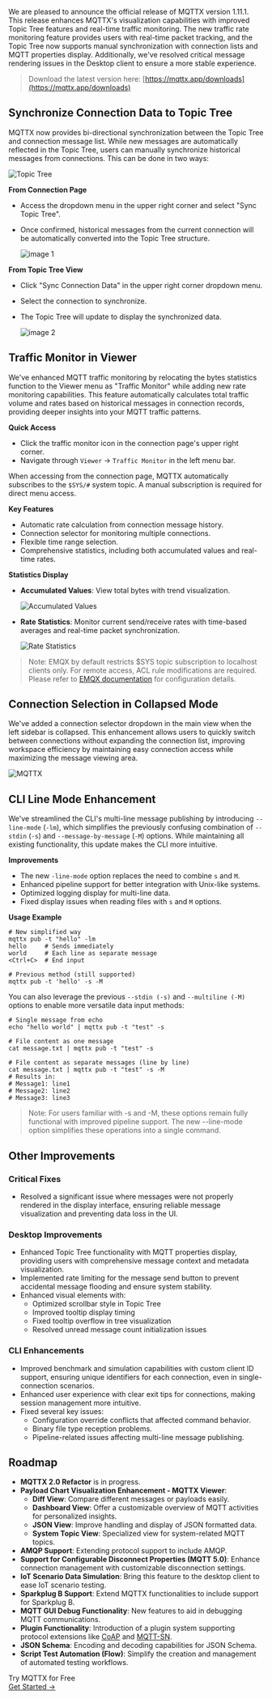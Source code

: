 We are pleased to announce the official release of MQTTX version 1.11.1. This release enhances MQTTX's visualization capabilities with improved Topic Tree features and real-time traffic monitoring. The new traffic rate monitoring feature provides users with real-time packet tracking, and the Topic Tree now supports manual synchronization with connection lists and MQTT properties display. Additionally, we've resolved critical message rendering issues in the Desktop client to ensure a more stable experience.

> Download the latest version here: [https://mqttx.app/downloads](https://mqttx.app/downloads)

## Synchronize Connection Data to Topic Tree

MQTTX now provides bi-directional synchronization between the Topic Tree and connection message list. While new messages are automatically reflected in the Topic Tree, users can manually synchronize historical messages from connections. This can be done in two ways:

![Topic Tree](https://assets.emqx.com/images/fb08422338b9aacfa27f900153a4572c.png)

**From Connection Page**

- Access the dropdown menu in the upper right corner and select "Sync Topic Tree".

- Once confirmed, historical messages from the current connection will be automatically converted into the Topic Tree structure.

  ![image 1](https://assets.emqx.com/images/d29b5b54f25b6b450f43497a2c700f6a.png)

**From Topic Tree View**

- Click "Sync Connection Data" in the upper right corner dropdown menu.

- Select the connection to synchronize.

- The Topic Tree will update to display the synchronized data.

  ![image 2](https://assets.emqx.com/images/fa7dfec0ad8ee8db0e1e7cce8115518f.png)

## Traffic Monitor in Viewer

We've enhanced MQTT traffic monitoring by relocating the bytes statistics function to the Viewer menu as "Traffic Monitor" while adding new rate monitoring capabilities. This feature automatically calculates total traffic volume and rates based on historical messages in connection records, providing deeper insights into your MQTT traffic patterns.

**Quick Access**

- Click the traffic monitor icon in the connection page's upper right corner.
- Navigate through `Viewer` -> `Traffic Monitor` in the left menu bar.

When accessing from the connection page, MQTTX automatically subscribes to the `$SYS/#` system topic. A manual subscription is required for direct menu access.

**Key Features**

- Automatic rate calculation from connection message history.
- Connection selector for monitoring multiple connections.
- Flexible time range selection.
- Comprehensive statistics, including both accumulated values and real-time rates.

**Statistics Display**

- **Accumulated Values**: View total bytes with trend visualization.

  ![Accumulated Values](https://assets.emqx.com/images/4d12ca750d7b45362fcf2ad2ed15e7d0.png)

- **Rate Statistics**: Monitor current send/receive rates with time-based averages and real-time packet synchronization.

  ![Rate Statistics](https://assets.emqx.com/images/dbc6eb6919ad7d5b77fb26d935080eb1.png)

> Note: EMQX by default restricts $SYS topic subscription to localhost clients only. For remote access, ACL rule modifications are required. Please refer to [EMQX documentation](https://docs.emqx.com/en/emqx/latest/access-control/authz/authz.html) for configuration details.

## Connection Selection in Collapsed Mode

We've added a connection selector dropdown in the main view when the left sidebar is collapsed. This enhancement allows users to quickly switch between connections without expanding the connection list, improving workspace efficiency by maintaining easy connection access while maximizing the message viewing area.

![MQTTX](https://assets.emqx.com/images/53a643fc60c5b6a65b86c332f6e2e811.png)

## CLI Line Mode Enhancement

We've streamlined the CLI's multi-line message publishing by introducing `--line-mode` (`-lm`), which simplifies the previously confusing combination of `--stdin` (`-s`) and `--message-by-message` (`-M`) options. While maintaining all existing functionality, this update makes the CLI more intuitive.

**Improvements**

- The new `-line-mode` option replaces the need to combine `s` and `M`.
- Enhanced pipeline support for better integration with Unix-like systems.
- Optimized logging display for multi-line data.
- Fixed display issues when reading files with `s` and `M` options.

**Usage Example**

```shell
# New simplified way
mqttx pub -t "hello" -lm
hello     # Sends immediately
world     # Each line as separate message
<Ctrl+C>  # End input

# Previous method (still supported)
mqttx pub -t 'hello' -s -M
```

You can also leverage the previous `--stdin (-s)` and `--multiline (-M)` options to enable more versatile data input methods:

```shell
# Single message from echo
echo "hello world" | mqttx pub -t "test" -s

# File content as one message
cat message.txt | mqttx pub -t "test" -s

# File content as separate messages (line by line)
cat message.txt | mqttx pub -t "test" -s -M
# Results in:
# Message1: line1
# Message2: line2
# Message3: line3
```

> Note: For users familiar with -s and -M, these options remain fully functional with improved pipeline support. The new --line-mode option simplifies these operations into a single command.

## **Other Improvements**

### Critical Fixes

- Resolved a significant issue where messages were not properly rendered in the display interface, ensuring reliable message visualization and preventing data loss in the UI.

### Desktop Improvements

- Enhanced Topic Tree functionality with MQTT properties display, providing users with comprehensive message context and metadata visualization.
- Implemented rate limiting for the message send button to prevent accidental message flooding and ensure system stability.
- Enhanced visual elements with:
  - Optimized scrollbar style in Topic Tree
  - Improved tooltip display timing
  - Fixed tooltip overflow in tree visualization
  - Resolved unread message count initialization issues

### CLI Enhancements

- Improved benchmark and simulation capabilities with custom client ID support, ensuring unique identifiers for each connection, even in single-connection scenarios.
- Enhanced user experience with clear exit tips for connections, making session management more intuitive.
- Fixed several key issues:
  - Configuration override conflicts that affected command behavior.
  - Binary file type reception problems.
  - Pipeline-related issues affecting multi-line message publishing.

## Roadmap

- **MQTTX 2.0 Refactor** is in progress.
- **Payload Chart Visualization Enhancement - MQTTX Viewer**:
  - **Diff View**: Compare different messages or payloads easily.
  - **Dashboard View**: Offer a customizable overview of MQTT activities for personalized insights.
  - **JSON View**: Improve handling and display of JSON formatted data.
  - **System Topic View**: Specialized view for system-related MQTT topics.
- **AMQP Support**: Extending protocol support to include AMQP.
- **Support for Configurable Disconnect Properties (MQTT 5.0)**: Enhance connection management with customizable disconnection settings.
- **IoT Scenario Data Simulation**: Bring this feature to the desktop client to ease IoT scenario testing.
- **Sparkplug B Support**: Extend MQTTX functionalities to include support for Sparkplug B.
- **MQTT GUI Debug Functionality**: New features to aid in debugging MQTT communications.
- **Plugin Functionality**: Introduction of a plugin system supporting protocol extensions like [CoAP](https://www.emqx.com/en/blog/coap-protocol) and [MQTT-SN](https://www.emqx.com/en/blog/connecting-mqtt-sn-devices-using-emqx).
- **JSON Schema**: Encoding and decoding capabilities for JSON Schema.
- **Script Test Automation (Flow)**: Simplify the creation and management of automated testing workflows.



<section class="promotion">
    <div>
        Try MQTTX for Free
    </div>
    <a href="https://mqttx.app/downloads" class="button is-gradient">Get Started →</a>
</section>
